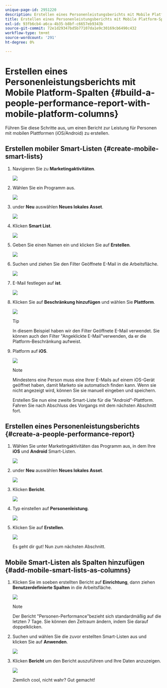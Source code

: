 ```yaml
---
unique-page-id: 2951220
description: Erstellen eines Personenleistungsberichts mit Mobile Platform-Spalten - Marketo-Dokumente - Produktdokumentation
title: Erstellen eines Personenleistungsberichts mit Mobile Platform-Spalten
exl-id: 93fb6cb4-a6ca-4b35-b8bf-c6657eb9343b
source-git-commit: 72e1d29347bd5b77107da1e9c30169cb6490c432
workflow-type: tm+mt
source-wordcount: '291'
ht-degree: 0%

---
```


# Erstellen eines Personenleistungsberichts mit Mobile Platform-Spalten {#build-a-people-performance-report-with-mobile-platform-columns}

Führen Sie diese Schritte aus, um einen Bericht zur Leistung für Personen mit mobilen Plattformen (iOS/Android) zu erstellen.

## Erstellen mobiler Smart-Listen {#create-mobile-smart-lists}

1. Navigieren Sie zu **Marketingaktivitäten**.

   ![](assets/ma.png)

1. Wählen Sie ein Programm aus.

   ![](assets/two-1.png)

1. under **Neu** auswählen **Neues lokales Asset**.

   ![](assets/three-1.png)

1. Klicken **Smart List**.

   ![](assets/four-1.png)

1. Geben Sie einen Namen ein und klicken Sie auf **Erstellen**.

   ![](assets/five-1.png)

1. Suchen und ziehen Sie den Filter Geöffnete E-Mail in die Arbeitsfläche.

   ![](assets/six-1.png)

1. E-Mail festlegen auf **ist**.

   ![](assets/seven.png)

1. Klicken Sie auf **Beschränkung hinzufügen** und wählen Sie **Plattform**.

   ![](assets/eight.png)

   >[!TIP]
   >
   >In diesem Beispiel haben wir den Filter Geöffnete E-Mail verwendet. Sie können auch den Filter &quot;Angeklickte E-Mail&quot;verwenden, da er die Platform-Beschränkung aufweist.

1. Platform auf **iOS**.

   ![](assets/nine.png)

   >[!NOTE]
   >
   >Mindestens eine Person muss eine Ihrer E-Mails auf einem iOS-Gerät geöffnet haben, damit Marketo sie automatisch finden kann. Wenn sie nicht angezeigt wird, können Sie sie manuell eingeben und speichern.

   Erstellen Sie nun eine zweite Smart-Liste für die &quot;Android&quot;-Plattform. Fahren Sie nach Abschluss des Vorgangs mit dem nächsten Abschnitt fort.

## Erstellen eines Personenleistungsberichts {#create-a-people-performance-report}

1. Wählen Sie unter Marketingaktivitäten das Programm aus, in dem Ihre **iOS** und **Android** Smart-Listen.

   ![](assets/ten.png)

1. under **Neu** auswählen **Neues lokales Asset**.

   ![](assets/eleven.png)

1. Klicken **Bericht**.

   ![](assets/twelve.png)

1. Typ einstellen auf **Personenleistung**.

   ![](assets/thirteen.png)

1. Klicken Sie auf **Erstellen**.

   ![](assets/fourteen.png)

   Es geht dir gut! Nun zum nächsten Abschnitt.

## Mobile Smart-Listen als Spalten hinzufügen {#add-mobile-smart-lists-as-columns}

1. Klicken Sie im soeben erstellten Bericht auf **Einrichtung**, dann ziehen **Benutzerdefinierte Spalten** in die Arbeitsfläche.

   ![](assets/fifteen.png)

   >[!NOTE]
   >
   >Der Bericht &quot;Personen-Performance&quot;bezieht sich standardmäßig auf die letzten 7 Tage. Sie können den Zeitraum ändern, indem Sie darauf doppelklicken.

1. Suchen und wählen Sie die zuvor erstellten Smart-Listen aus und klicken Sie auf **Anwenden**.

   ![](assets/sixteen.png)

1. Klicken **Bericht** um den Bericht auszuführen und Ihre Daten anzuzeigen.

   ![](assets/seventeen.png)

   Ziemlich cool, nicht wahr? Gut gemacht!
